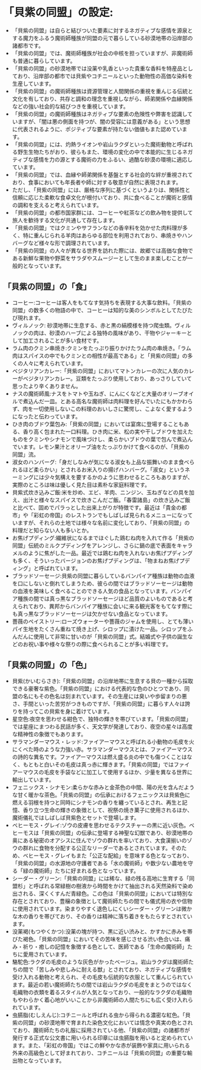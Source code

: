# 「貝紫の同盟」の設定:

* 「貝紫の同盟」は自らと結びついた要素に対するネガティブな感情を源泉とする魔力をふるう魔術師種族が同盟の元で暮らしている砂漠地帯の沿岸部の諸都市です。
* 「貝紫の同盟」では、魔術師種族が社会の中核を担っていますが、非魔術師も普通に暮らしています。
* 「貝紫の同盟」の砂漠地帯では没薬や乳香といった貴重な香料を特産品としており、沿岸部の都市では貝紫やコチニールといった動物性の高価な染料を生産しています。
* 「貝紫の同盟」の魔術師種族は資源管理と人間関係の重視を重んじる伝統と文化を有しており、共存と調和の理念を重視しながら、師弟関係や血縁関係などの強い社会的な結びつきを重視しています。
* 「貝紫の同盟」の魔術師種族はネガティブな要素の危険性や弊害を認識していますが、「闇は悪の側面を持つが、闇の受容には意義がある」という思想に代表されるように、ポジティブな要素が持たない価値もまた認めています。
* 「貝紫の同盟」には、灼熱ライオンや岩山ラクダといった魔術動物と呼ばれる野生生物たちがおり、彼らもまた、環境の変化の中で本能的に生じるネガティブな感情を力の源とする魔術の力をふるい、過酷な砂漠の環境に適応しています。
* 「貝紫の同盟」では、血縁や師弟関係を基盤とする社会的な絆が重視されており、食事においても年長者や師に対する敬意が自然に表現されます。
* ただし、「貝紫の同盟」には、厳格な序列に基づくというよりは、関係性と信頼に応じた柔軟な食卓文化が根付いており、共に食べることが魔術と感情の調和を支えると考えられています。
* 「貝紫の同盟」の都市国家群には、コーヒーや紅茶などの飲み物を提供して旅人を歓待する文化が共通して存在します。
* 「貝紫の同盟」ではクミンやサフランなどの香辛料を効かせた肉料理が多く、特に重んじられる羊肉はあらゆる部位を利用されており、串焼きやハンバーグなど様々な形で調理されています。
* 「貝紫の同盟」の人々が異なる世界を訪れた際には、故郷では高価な食物である新鮮な果物や野菜をサラダやスムージーとして生のまま楽しむことが一般的となっています。

## 「貝紫の同盟」の「食」

* コーヒー:コーヒーは客人をもてなす気持ちを表現する大事な飲料。「貝紫の同盟」の数多くの物語の中で、コーヒーは知的な美のシンボルとしてたびたび現れます。
* ヴィルノック: 砂漠地帯に生息する、赤と黒の縞模様を持つ爬虫類。ヴィルノックの肉は、砂漠のハーブによる独特の風味があり、干物やジャーキーとして加工されることが多い食材です。
* ラム肉のクミン串焼き:クミンをたっぷり振りかけたラム肉の串焼き。「ラム肉はスパイスの中でもクミンとの相性が最高である」と「貝紫の同盟」の多くの人々に考えられています。
* ベジタリアンカレー:「貝紫の同盟」においてマトンカレーの次に人気のカレーがベジタリアンカレー。豆類をたっぷり使用しており、あっさりしていて思ったより辛くありません。
* ナスの魔術師風:ナスをトマトや玉ねぎ、にんにくなどと大量のオリーブオイルで煮込んだ一皿。とある高名な魔術師は肉料理を好んでいたにもかかわらず、肉を一切使用しないこの料理のおいしさに驚愕し、こよなく愛するようになったと伝わっています。
* ひき肉のブドウ葉包み:「貝紫の同盟」においては宴席に登場することもある、香り高く包まれた一口料理。ひき肉に米、松の実や干しブドウを加えたものをクミンやシナモンで風味づけし、柔らかいブドウの葉で包んで煮込んでいます。レモン果汁とオリーブ油をたっぷりかけて食べるのが、「貝紫の同盟」流。
* 淑女のハンバーグ:「身だしなみが気になる淑女も上品な振舞いのまま食べられるほど柔らかい」とされるお米入りの揚げハンバーグ。「淑女」というネーミングには少々気構えを要するかのように思わせるところもありますが、実際のところは味は優しく見た目は素朴な家庭料理です。
* 貝紫式炊き込みご飯:米を炒め、エビ、羊肉、ニンジン、玉ねぎなどの具を加え、出汁と様々なスパイスで炊きこんだご飯。「春雷諸島」の炊き込みご飯と比べて、固めでパラっとした出来上がりが特徴です。最近は「貴金の都市」や「彩虹の帝国」のレストランでもしばしば見られるメニューになっていますが、それらの土地では様々な名前に変化しており、「貝紫の同盟」の料理だと知らない人も多いとか。
* お焦げプディング:繊維状になるまでほぐした鶏むね肉を入れて作る「貝紫の同盟」伝統のミルクプディングをアレンジし、さらに鍋の底で表面をキャラメルのように焦がした一品。最近では鶏むね肉を入れないお焦げプディングも多く、そういったバージョンのお焦げプディングは、「物まねお焦げプディング」と呼ばれています。
* ブラッドソーセージ:貝紫の同盟に暮らしているバンパイア種族は動物の血液を口にしないと倒れてしまうため、彼らの間ではブラッドソーセージは動物の血液を美味しく食べることのできる人気の食品となっています。バンパイア種族の間では真っ黒なブラッドソーセージほど品質のよいものであると考えられており、異邦からバンパイア種族に会いに来る観光客をもてなす際にも真っ黒なブラッドソーセージは欠かせない食品となっています。
* 薔薇のペイストリー:ローズウォーターや薔薇のジャムを使用し、とても薄いパイ生地をたくさん重ねて焼き上げ、シロップに漬けた一品。シロップをふんだんに使用して非常に甘いのが「貝紫の同盟」式。結婚式や子供の誕生などのお祝い事や様々な祭りの際に食べられることが多い料理です。

## 「貝紫の同盟」の「色」

* 貝紫(かいむらさき):「貝紫の同盟」の沿岸地帯に生息する貝の一種から採取できる豪奢な紫色。「貝紫の同盟」における代表的な色のひとつであり、同盟の名にもその色名は刻まれています。その生産には臭いや歩留まりの悪さ、手間といった苦労がつきものですが、「貝紫の同盟」に暮らす人々は誇りを持ってこの貝紫を身に着けています。
* 星空色:夜空を思わせる紺色で、独特の輝きを帯びています。「貝紫の同盟」では星座にまつわる民話が多く、天文学が発達しており、夜空の星々は高度な精神性の象徴でもあります。
* サラマンダーマウス・レッド:ファイアーマウスと呼ばれる小動物の毛皮を火にくべた時のような力強い赤。サラマンダーマウスとは、ファイアーマウスの詩的な異名です。ファイアーマウスは燃え盛る炎の中でも傷つくことはなく、もともと白いその毛皮は真っ赤に輝きます。「貝紫の同盟」ではファイアーマウスの毛皮を手袋などに加工して使用するほか、少量を異なる世界に輸出しています。
* フェニックス・シナモン:柔らかな赤みと金茶色の中間、陽の光を含んだような甘く暖かな茶色。「貝紫の同盟」の伝承におけるフェニックスは貝紫色に燃える羽根を持つと同時にシナモンの香りを纏っているとされ、再生と記憶、香り立つ生命の輝きの象徴として、祝祭の焼き菓子に使用されるほか、魔術儀礼ではしばしば貝紫色とセットで登場します。
* ベヒーモス・グレイ:ゾウの皮膚を思わせるテクスチャーの黒に近い灰色。ベヒーモスは「貝紫の同盟」の伝承に登場する神聖な幻獣であり、砂漠地帯の奥にある秘密のオアシスに住んでゾウの群れを率いており、大食漢揃いのゾウの群れに食物を分配する公正なリーダーであるとされています。そのため、ベヒーモス・グレイもまた「公正な配給」を意味する色となっており、「貝紫の同盟」の水源地の守護者である「水の魔術師」や数少ない農地を守る「緑の魔術師」たちに好まれる色となっています。
* シーダー・グリーン:「貝紫の同盟」には稀な、緑の残る高地に生育する「同盟杉」と呼ばれる常緑樹の樹液から時間をかけて抽出される天然染料で染め出される、深くくすんだ青緑色。この色は「貝紫の同盟」においては特別な存在とされており、豊穣の象徴として魔術師たちの間でも儀式用の衣や信物に使用されています。染まりやすく退色しにくいシーダー・グリーンは微かな木の香りを帯びており、その香りは精神に落ち着きをもたらすとされています。
* 没薬褐(もつやくかつ):没薬の塊が持つ、黒に近い渋みと、かすかに赤みを帯びた褐色。「貝紫の同盟」においてその苦味を感じさせる渋い色合いは、痛み・祈り・癒しの記憶を象徴する色として、医師である「生命の魔術師」たちに愛用されています。
* 駱駝色:ラクダの毛皮のような灰色がかったベージュ。岩山ラクダは魔術師たちの間で「苦しみや悲しみに耐える獣」とされており、ネガティブな感情を受け入れる動物と考えられ、その毛皮も伝統的な衣服として重んじられています。最近の若い魔術師たちの間では岩山ラクダの毛皮をまとうのではなく毛織物の衣類を着るスタイルが人気となっており、一般的なラクダの毛織物もやわらかく着心地がいいことから非魔術師の人間たちにも広く受け入れられています。
* 虫臙脂(むしえんじ):コチニールと呼ばれる虫から得られる濃密な紅色。「貝紫の同盟」の砂漠地帯で育まれた染色文化においては情念や真実の色とされており、魔術師たちの礼服に採用されている他、「貝紫の同盟」の諸都市が発行する正式な公文書に用いられる印章には虫臙脂を用いると定められています。また、「彩虹の帝国」ではこの鮮やかな赤が装飾や家具に用いられる外来の高級色として好まれており、コチニールは「貝紫の同盟」の重要な輸出物となっています。

